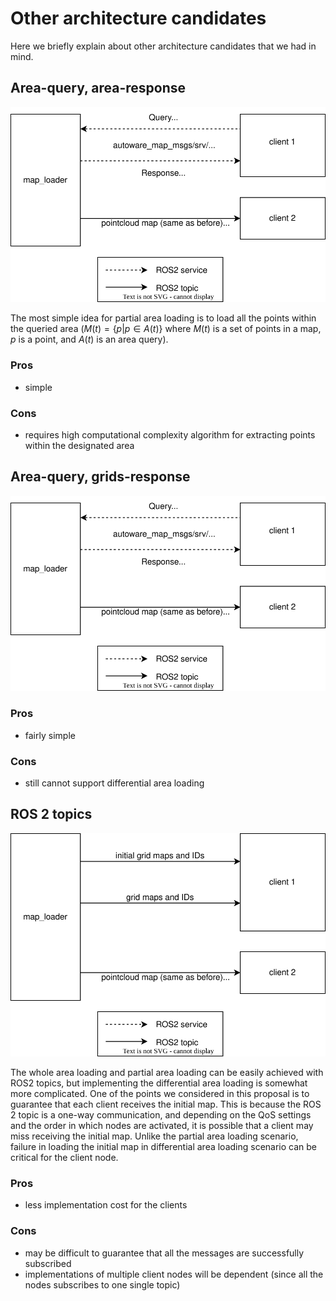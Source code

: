 # Other architecture candidates
Here we briefly explain about other architecture candidates that we had in mind. 


## Area-query, area-response
![Candidate architecture 2](./figures/candidate_architecture_2.drawio.svg)

The most simple idea for partial area loading is to load all the points within the queried area ($M(t) = \{p|p\in A(t)\}$ where $M(t)$ is a set of points in a map, $p$ is a point, and $A(t)$ is an area query). 

### Pros
- simple

### Cons
- requires high computational complexity algorithm for extracting points within the designated area

## Area-query, grids-response
![Candidate architecture 3](./figures/candidate_architecture_3.drawio.svg)

### Pros
- fairly simple

### Cons
- still cannot support differential area loading


## ROS 2 topics
![Candidate architecture 1](./figures/candidate_architecture_1.drawio.svg)

The whole area loading and partial area loading can be easily achieved with ROS2 topics, but implementing the differential area loading is somewhat more complicated. 
One of the points we considered in this proposal is to guarantee that each client receives the initial map. This is because the ROS 2 topic is a one-way communication, and depending on the QoS settings and the order in which nodes are activated, it is possible that a client may miss receiving the initial map. Unlike the partial area loading scenario, failure in loading the initial map in differential area loading scenario can be critical for the client node.

### Pros
- less implementation cost for the clients

### Cons
- may be difficult to guarantee that all the messages are successfully subscribed
- implementations of multiple client nodes will be dependent (since all the nodes subscribes to one single topic)
